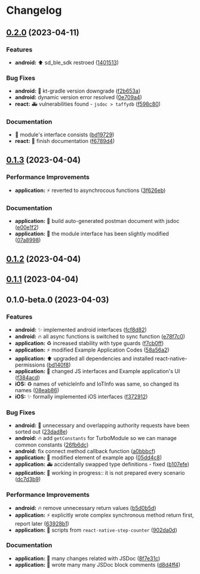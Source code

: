 # Changelog

## [0.2.0](https://github.com/AndrewDongminYoo/segway-ble-manager/compare/v0.1.3...v0.2.0) (2023-04-11)

### Features

- **android:** ⬆️ sd_ble_sdk restroed ([1401513](https://github.com/AndrewDongminYoo/segway-ble-manager/commit/1401513855a1b67f0f705c02b72a3a371f91734c))

### Bug Fixes

- **android:** 🐛 kt-gradle version downgrade ([f2b653a](https://github.com/AndrewDongminYoo/segway-ble-manager/commit/f2b653a249f8d2ff1751c6732043402629129f7e))
- **android:** dynamic version error resolved ([0e709a4](https://github.com/AndrewDongminYoo/segway-ble-manager/commit/0e709a4a339da11b88f32cdbe8b3184c0b467f6b))
- **react:** 🚑️ vulnerabilities found - `jsdoc > taffydb` ([f598c80](https://github.com/AndrewDongminYoo/segway-ble-manager/commit/f598c80bb9f6e25443d116d642c72fe6407fd150))

### Documentation

- 📝 module's interface consists ([bd19729](https://github.com/AndrewDongminYoo/segway-ble-manager/commit/bd197291aab53c5079e36fbf1e8fb47a7b4c48d8))
- **react:** 📝 finish documentation ([f6789d4](https://github.com/AndrewDongminYoo/segway-ble-manager/commit/f6789d4d872a2b8970fd8fdfffa3a99f53ee3cba))

## [0.1.3](https://github.com/AndrewDongminYoo/segway-ble-manager/compare/v0.1.2...v0.1.3) (2023-04-04)

### Performance Improvements

- **application:** ⚡️ reverted to asynchrocous functions ([3f626eb](https://github.com/AndrewDongminYoo/segway-ble-manager/commit/3f626eb56a0704beea9cfb3dd3bf46afe427a4df))

### Documentation

- **application:** 📝 build auto-generated postman document with jsdoc ([e00e1f2](https://github.com/AndrewDongminYoo/segway-ble-manager/commit/e00e1f2acc2555ad4cf0a9e9de92660e85ce752d))
- **application:** 📝 the module interface has been slightly modified ([07a8998](https://github.com/AndrewDongminYoo/segway-ble-manager/commit/07a89981add6bb9b6e85da34c6638417f346e242))

## [0.1.2](https://github.com/AndrewDongminYoo/segway-ble-manager/compare/v0.1.0-beta.0...v0.1.2) (2023-04-04)

## [0.1.1](https://github.com/AndrewDongminYoo/segway-ble-manager/compare/v0.1.0-beta.0...v0.1.1) (2023-04-04)

## 0.1.0-beta.0 (2023-04-03)

### Features

- **android:** ✨ implemented android interfaces ([fcf8d82](https://github.com/AndrewDongminYoo/segway-ble-manager/commit/fcf8d82d8527174d3d3462dd4aec3df333671a27))
- **android:** 🔥 all async functions is switched to sync function ([e78f7c0](https://github.com/AndrewDongminYoo/segway-ble-manager/commit/e78f7c0715a20c46dfe95a1407e8f35f4c64b6ab))
- **application:** ♻️ increased stability with type guards ([f7cb0ff](https://github.com/AndrewDongminYoo/segway-ble-manager/commit/f7cb0ff26318d3ae414ea174a8c80f7aaaeaa2d3))
- **application:** ⚡️ modified Example Application Codes ([58a56a2](https://github.com/AndrewDongminYoo/segway-ble-manager/commit/58a56a2f29146ab337925785fc5b3a1d6e3f3a6c))
- **application:** ⬆️ upgraded all dependencies and installed react-native-permissions ([bd140f8](https://github.com/AndrewDongminYoo/segway-ble-manager/commit/bd140f8ff4f70b6da19085b7c1b1da4c544d0af7))
- **application:** 💄 changed JS interfaces and Example application's UI ([f384acd](https://github.com/AndrewDongminYoo/segway-ble-manager/commit/f384acd1e4b13896f6846895a942b304d1ea5663))
- **iOS:** ♻️ names of vehicleInfo and IoTInfo was same, so changed its names ([08eab86](https://github.com/AndrewDongminYoo/segway-ble-manager/commit/08eab8606e339d918f53eaa7aa1ef9a66c735d7c))
- **iOS:** ✨ formally implemented iOS interfaces ([f372912](https://github.com/AndrewDongminYoo/segway-ble-manager/commit/f3729126bae9336d87c7a3eb16d3988c99a70078))

### Bug Fixes

- **android:** 🐛 unnecessary and overlapping authority requests have been sorted out ([23dad8e](https://github.com/AndrewDongminYoo/segway-ble-manager/commit/23dad8e2911b7045c0cb20a346c73424b698cfae))
- **android:** 🔥 add `getConstants` for TurboModule so we can manage common constants ([26fb6dc](https://github.com/AndrewDongminYoo/segway-ble-manager/commit/26fb6dce6a498c13523b19efb8cca46e53a189f0))
- **android:** fix connect method callback function ([a0bbbcf](https://github.com/AndrewDongminYoo/segway-ble-manager/commit/a0bbbcf8a1d767284469a23f7639b0ea6e72ae2e))
- **application:** 💄 modified element of example app ([05dd4c8](https://github.com/AndrewDongminYoo/segway-ble-manager/commit/05dd4c87c44c0e96f3377522b2bf3f5d5db24be7))
- **application:** 🚑️ accidentally swapped type definitions - fixed ([b107efe](https://github.com/AndrewDongminYoo/segway-ble-manager/commit/b107efe146d8f548fb4ae45400cde3bfe28f36f2))
- **application:** 🚧 working in progress:: it is not prepared every scenario ([dc7d3b9](https://github.com/AndrewDongminYoo/segway-ble-manager/commit/dc7d3b950a2b711d8a154d9aecb5b52298230b92))

### Performance Improvements

- **android:** 🔥 remove unnecessary return values ([b5d0b5d](https://github.com/AndrewDongminYoo/segway-ble-manager/commit/b5d0b5dae8cb7c00af8702258c07e2abda509a3a))
- **application:** ⚡️ explicitly wrote complex synchronous method return first, report later ([63928b1](https://github.com/AndrewDongminYoo/segway-ble-manager/commit/63928b1ab17e663fd525389049386d74c178d544))
- **application:** 🔨 scripts from `react-native-step-counter` ([902da0d](https://github.com/AndrewDongminYoo/segway-ble-manager/commit/902da0db45f696cc5afc820ae3ce7cee8e4d53ec))

### Documentation

- **application:** 🔧 many changes related with JSDoc ([8f7e31c](https://github.com/AndrewDongminYoo/segway-ble-manager/commit/8f7e31ca226803ae6d38ada978147d5e5f9eb020))
- **application:** 📝 wrote many many JSDoc block comments ([d8d4ff4](https://github.com/AndrewDongminYoo/segway-ble-manager/commit/d8d4ff49c2313c73a2cec7d9798f775dcd07c6bd))
